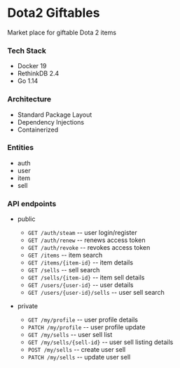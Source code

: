 # Dota2 Giftables

Market place for giftable Dota 2 items

### Tech Stack

- Docker 19
- RethinkDB 2.4
- Go 1.14

### Architecture

- Standard Package Layout
- Dependency Injections
- Containerized

### Entities

- auth
- user
- item
- sell

### API endpoints

- public
    - `GET /auth/steam` -- user login/register
    - `GET /auth/renew` -- renews access token
    - `GET /auth/revoke` -- revokes access token
    - `GET /items` -- item search
    - `GET /items/{item-id}` -- item details
    - `GET /sells` -- sell search
    - `GET /sells/{item-id}` -- item sell details
    - `GET /users/{user-id}` -- user details
    - `GET /users/{user-id}/sells` -- user sell search

- private
    - `GET /my/profile` -- user profile details
    - `PATCH /my/profile` -- user profile update
    - `GET /my/sells` -- user sell list
    - `GET /my/sells/{sell-id}` -- user sell listing details
    - `POST /my/sells` -- create user sell
    - `PATCH /my/sells` -- update user sell
